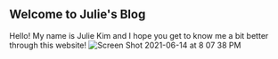 Welcome to Julie's Blog
---

Hello! My name is Julie Kim and I hope you get to know me a bit better through this website!
![Screen Shot 2021-06-14 at 8 07 38 PM](https://user-images.githubusercontent.com/84786438/121973959-6293e400-cd4c-11eb-855a-347f16f5ea0e.png)


